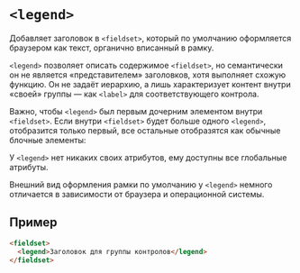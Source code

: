 # `<legend>`

Добавляет заголовок в `<fieldset>`, который по умолчанию оформляется браузером как текст, органично вписанный в рамку.

`<legend>` позволяет описать содержимое `<fieldset>`, но семантически он не является «представителем» заголовков, хотя выполняет схожую функцию. Он не задаёт иерархию, а лишь характеризует контент внутри «своей» группы — как `<label>` для соответствующего контрола.

Важно, чтобы `<legend>` был первым дочерним элементом внутри `<fieldset>`. Если внутри `<fieldset>` будет больше одного `<legend>`, отобразится только первый, все остальные отобразятся как обычные блочные элементы:

У `<legend>` нет никаких своих атрибутов, ему доступны все глобальные атрибуты.

Внешний вид оформления рамки по умолчанию у `<legend>` немного отличается в зависимости от браузера и операционной системы.

## Пример

```html
<fieldset>
  <legend>Заголовок для группы контролов</legend>
</fieldset>
```
